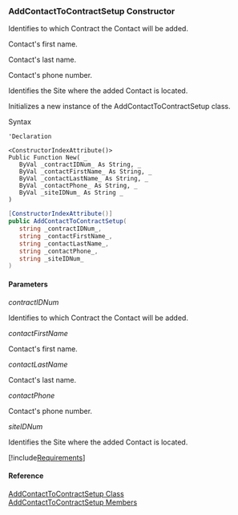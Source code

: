 ﻿### AddContactToContractSetup Constructor

Identifies to which Contract the Contact will be added.

Contact's first name.

Contact's last name.

Contact's phone number.

Identifies the Site where the added Contact is located.

Initializes a new instance of the AddContactToContractSetup class.

Syntax

```vbnet
'Declaration

<ConstructorIndexAttribute()>
Public Function New( _
   ByVal _contractIDNum_ As String, _
   ByVal _contactFirstName_ As String, _
   ByVal _contactLastName_ As String, _
   ByVal _contactPhone_ As String, _
   ByVal _siteIDNum_ As String _
)
```

```csharp
[ConstructorIndexAttribute()]
public AddContactToContractSetup( 
   string _contractIDNum_,
   string _contactFirstName_,
   string _contactLastName_,
   string _contactPhone_,
   string _siteIDNum_
)
```

#### Parameters

_contractIDNum_

Identifies to which Contract the Contact will be added.

_contactFirstName_

Contact's first name.

_contactLastName_

Contact's last name.

_contactPhone_

Contact's phone number.

_siteIDNum_

Identifies the Site where the added Contact is located.

[!include[Requirements](../partials/requirements.md)]

#### Reference

[AddContactToContractSetup Class](FChoice.Toolkits.Clarify~FChoice.Toolkits.Clarify.Interfaces.AddContactToContractSetup.md)  
[AddContactToContractSetup Members](FChoice.Toolkits.Clarify~FChoice.Toolkits.Clarify.Interfaces.AddContactToContractSetup_members.md)